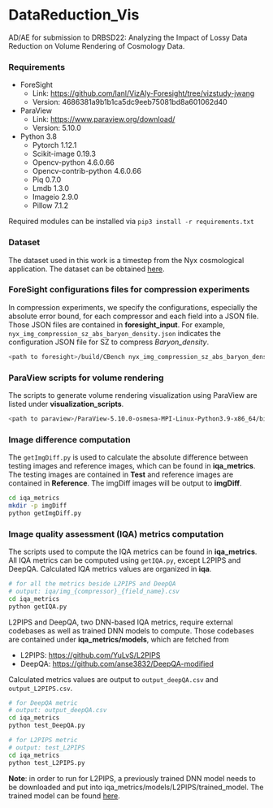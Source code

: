 # DataReduction_Vis

AD/AE for submission to DRBSD22: Analyzing the Impact of Lossy Data Reduction on Volume Rendering of Cosmology Data.

### Requirements 
- ForeSight
  - Link: https://github.com/lanl/VizAly-Foresight/tree/vizstudy-jwang
  - Version: 4686381a9b1b1ca5dc9eeb75081bd8a601062d40
- ParaView
  - Link: https://www.paraview.org/download/  
  - Version: 5.10.0 
- Python 3.8
  - Pytorch 1.12.1
  - Scikit-image 0.19.3
  - Opencv-python 4.6.0.66
  - Opencv-contrib-python 4.6.0.66
  - Piq 0.7.0
  - Lmdb 1.3.0
  - Imageio 2.9.0
  - Pillow 7.1.2

Required modules can be installed via ` pip3 install -r requirements.txt `

### Dataset
The dataset used in this work is a timestep from the Nyx cosmological application. The dataset can be obtained [here](https://portal.nersc.gov/project/nyx/highz/512/NVB_C009_l10n512_S12345T692_z54.hdf5).

### ForeSight configurations files for compression experiments

In compression experiments, we specify the configurations, especially the absolute error bound, for each compressor and each field into a JSON file. Those JSON files are contained in **foresight_input**. For example, `nyx_img_compression_sz_abs_baryon_density.json` indicates the configuration JSON file for SZ to compress *Baryon_density*.

```bash
<path to foresight>/build/CBench nyx_img_compression_sz_abs_baryon_density.json
```

### ParaView scripts for volume rendering

The scripts to generate volume rendering visualization using ParaView are listed under **visualization_scripts**.

```bash
<path to paraview>/ParaView-5.10.0-osmesa-MPI-Linux-Python3.9-x86_64/bin/pvpython ... img_baryon_density_ReOr.py
```

### Image difference computation

The `getImgDiff.py` is used to calculate the absolute difference between testing images and reference images, which can be found in **iqa_metrics**. The testing images are contained in **Test** and reference images are contained in **Reference**. The imgDiff images will be output to **imgDiff**.

```bash
cd iqa_metrics
mkdir -p imgDiff
python getImgDiff.py
```

### Image quality assessment (IQA) metrics computation

The scripts used to compute the IQA metrics can be found in **iqa_metrics**. All IQA metrics can be computed using `getIQA.py`, except L2PIPS and DeepQA. Calculated IQA metrics values are organized in **iqa**.

```bash
# for all the metrics beside L2PIPS and DeepQA
# output: iqa/img_{compressor}_{field_name}.csv
cd iqa_metrics
python getIQA.py 
```

L2PIPS and DeepQA, two DNN-based IQA metrics, require external codebases as well as trained DNN models to compute. Those codebases are contained under **iqa_metrics/models**, which are fetched from

- L2PIPS: https://github.com/YuLvS/L2PIPS
- DeepQA: https://github.com/anse3832/DeepQA-modified

Calculated metrics values are output to `output_deepQA.csv` and `output_L2PIPS.csv`.

```bash
# for DeepQA metric
# output: output_deepQA.csv
cd iqa_metrics
python test_DeepQA.py 

# for L2PIPS metric
# output: test_L2PIPS
cd iqa_metrics
python test_L2PIPS.py 
```

**Note**: in order to run for L2PIPS, a previously trained DNN model needs to be downloaded and put into iqa_metrics/models/L2PIPS/trained_model. The trained model can be found [here](https://drive.google.com/drive/folders/1ClTLIOJrrXX5i_h-EZU9LkXEh5TDAAuc?usp=sharing).
